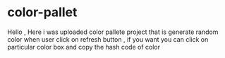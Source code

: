 # color-pallet

Hello , Here i was uploaded color pallete project that is generate random color when user click on refresh button , if you want you
can click on particular color box and copy the hash code of color
